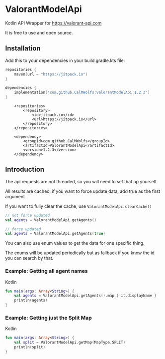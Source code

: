 # ValorantModelApi

Kotlin API Wrapper for https://valorant-api.com

It is free to use and open source.

## Installation

Add this to your dependencies in your build.gradle.kts file:

```kts
repositories {
    maven(url = "https://jitpack.io")
}

dependencies {
    implementation("com.github.CalMWolfs:ValorantModelApi:1.2.3")
}
```

```maven
	<repositories>
		<repository>
		    <id>jitpack.io</id>
		    <url>https://jitpack.io</url>
		</repository>
	</repositories>

	<dependency>
	    <groupId>com.github.CalMWolfs</groupId>
	    <artifactId>ValorantModelApi</artifactId>
	    <version>1.2.3</version>
	</dependency>
```

## Introduction

The api requests are not threaded, so you will need to set that up yourself.

All results are cached, if you want to force update data, add true as the first argument

If you want to fully clear the cache, use `ValorantModelApi.clearCache()`

```kt
// not force updated
val agents = ValorantModelApi.getAgents()

// force updated
val agents = ValorantModelApi.getAgents(true)
```

You can also use enum values to get the data for one specific thing. 

The enums will be updated periodically but as fallback if you know the id you can search by that.

### Example: Getting all agent names

Kotlin
```kotlin
fun main(args: Array<String>) {
    val agents = ValorantModelApi.getAgents().map { it.displayName }
    println(agents)
}
```

### Example: Getting just the Split Map

Kotlin
```kotlin
fun main(args: Array<String>) {
    val split = ValorantModelApi.getMap(MapType.SPLIT)
    println(split)
}
```